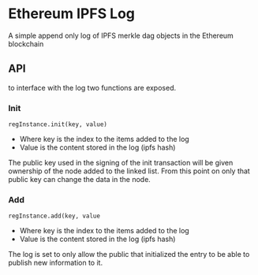 # Ethereum IPFS Log

A simple append only log of IPFS merkle dag objects in the Ethereum blockchain

## API

to interface with the log two functions are exposed.

### Init

```regInstance.init(key, value)```

- Where key is the index to the items added to the log
- Value is the content stored in the log (ipfs hash)

The public key used in the signing of the init transaction will be given ownership of the node added to the linked list. From this point on only that public key can change the data in the node.

### Add

```regInstance.add(key, value```

- Where key is the index to the items added to the log
- Value is the content stored in the log (ipfs hash)

The log is set to only allow the public that initialized the entry to be able to publish new information to it. 
